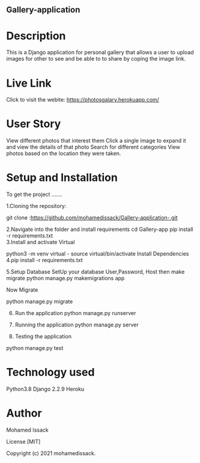 ## Gallery-application

# Description
This is a Django application for personal gallery that allows a user to upload images for other to see and be able to to share by coping the image link.

# Live Link
Click to visit the webite: https://photosgalary.herokuapp.com/

# User Story
View different photos that interest them
Click a single image to expand it and view the details of that photo
Search for different categories
View photos based on the location they were taken.

# Setup and Installation

To get the project .......

1.Cloning the repository:

git clone :https://github.com/mohamedissack/Gallery-application-.git


2.Navigate into the folder and install requirements
cd Gallery-app pip install -r requirements.txt   
3.Install and activate Virtual

python3 -m venv virtual - source virtual/bin/activate
Install Dependencies
4.pip install -r requirements.txt

5.Setup Database
SetUp your database User,Password, Host then make migrate
python manage.py makemigrations app

Now Migrate

python manage.py migrate

6. Run the application
python manage.py runserver

7. Running the application
python manage.py server 

8. Testing the application

python manage.py test

# Technology used
Python3.8
Django 2.2.9
Heroku

# Author
Mohamed Issack


License
[MIT]


Copyright (c) 2021 mohamedissack.

